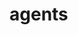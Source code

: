 # agents

<ApiObject
  path="mirascope_v2_llm.agents.agent.Agent"
  symbolName="Agent"
  slug="agent_cls"
  canonicalPath="agents"
/>

<ApiObject
  path="mirascope_v2_llm.agents.async_agent.AsyncAgent"
  symbolName="AsyncAgent"
  slug="async-agent"
  canonicalPath="agents"
/>

<ApiObject
  path="mirascope_v2_llm.agents.async_structured_agent.AsyncStructuredAgent"
  symbolName="AsyncStructuredAgent"
  slug="async-structured-agent"
  canonicalPath="agents"
/>

<ApiObject
  path="mirascope_v2_llm.agents.structured_agent.StructuredAgent"
  symbolName="StructuredAgent"
  slug="structured-agent"
  canonicalPath="agents"
/>

<ApiObject
  path="mirascope_v2_llm.agents.decorator.agent"
  symbolName="agent"
  slug="agent"
  canonicalPath="agents"
/>